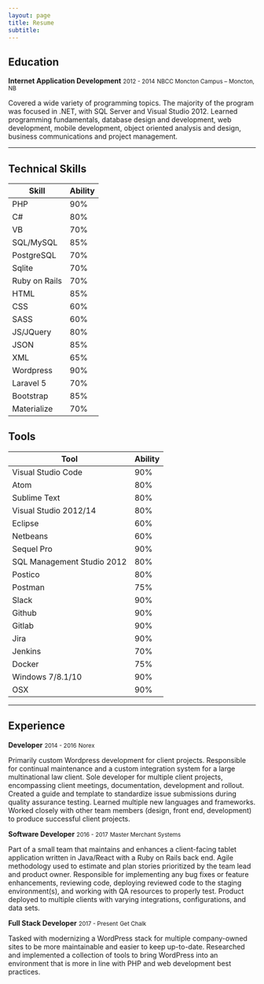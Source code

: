 ```yaml
---
layout: page
title: Resume
subtitle:
---
```


## Education

**Internet Application Development**
<small>2012 - 2014</small>
<small>NBCC Moncton Campus – Moncton, NB</small>

Covered a wide variety of programming topics. The majority of the program was focused in .NET, with SQL Server and Visual Studio 2012. Learned programming fundamentals, database design and development, web development, mobile development, object oriented analysis and design, business communications and project management.

---

## Technical Skills

| Skill         | Ability       |
| ------------- | ------------- |
| PHP           | 90%           |
| C#            | 80%           |
| VB            | 70%           |
| SQL/MySQL     | 85%           |
| PostgreSQL    | 70%           |
| Sqlite        | 70%           |
| Ruby on Rails | 70%           |
| HTML          | 85%           |
| CSS           | 60%           |
| SASS          | 60%           |
| JS/JQuery     | 80%           |
| JSON          | 85%           |
| XML           | 65%           |
| Wordpress     | 90%           |
| Laravel 5     | 70%           |
| Bootstrap     | 85%           |
| Materialize   | 70%           |

## Tools

| Tool                       | Ability                    |
| -------------------------- | -------------------------- |
| Visual Studio Code         | 90%                        |
| Atom                       | 80%                        |
| Sublime Text               | 80%                        |
| Visual Studio 2012/14      | 80%                        |
| Eclipse                    | 60%                        |
| Netbeans                   | 60%                        |
| Sequel Pro                 | 90%                        |
| SQL Management Studio 2012 | 80%                        |
| Postico                    | 80%                        |
| Postman                    | 75%                        |
| Slack                      | 90%                        |
| Github                     | 90%                        |
| Gitlab                     | 90%                        |
| Jira                       | 90%                        |
| Jenkins                    | 70%                        |
| Docker                     | 75%                        |
| Windows 7/8.1/10           | 90%                        |
| OSX                        | 90%                        |

---

## Experience

**Developer**
<small>2014 - 2016</small>
<small>Norex</small>

Primarily custom Wordpress development for client projects. Responsible for continual maintenance and a custom integration system for a large multinational law client. Sole developer for multiple client projects, encompassing client meetings, documentation, development and rollout. Created a guide and template to standardize issue submissions during quality assurance testing. Learned multiple new languages and frameworks. Worked closely with other team members (design, front end, development) to produce successful client projects.


**Software Developer**
<small>2016 - 2017</small>
<small>Master Merchant Systems</small>

Part of a small team that maintains and enhances a client-facing tablet application written in Java/React with a Ruby on Rails back end. Agile methodology used to estimate and plan stories prioritized by the team lead and product owner. Responsible for implementing any bug fixes or feature enhancements, reviewing code, deploying reviewed code to the staging environment(s), and working with QA resources to properly test. Product deployed to multiple clients with varying integrations, configurations, and data sets.

**Full Stack Developer**
<small>2017 - Present</small>
<small>Get Chalk</small>

Tasked with modernizing a WordPress stack for multiple company-owned sites to be more maintainable and easier to keep up-to-date. Researched and implemented a collection of tools to bring WordPress into an environment that is more in line with PHP and web development best practices.
